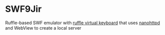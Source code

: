 # SWF9Jir
Ruffle-based SWF emulator with [ruffle virtual keyboard](https://github.com/ed253/ruffle-virtual-keyboard/) that uses [nanohttpd](https://github.com/NanoHttpd/nanohttpd) and WebView to create a local server
